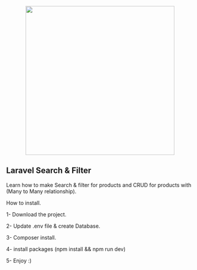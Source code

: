 <p align="center"><img src="https://res.cloudinary.com/dtfbvvkyp/image/upload/v1566331377/laravel-logolockup-cmyk-red.svg" width="400"></p>

## Laravel Search & Filter

Learn how to make Search & filter for products and CRUD for products with (Many to Many relationship).

How to install.

1- Download the project.

2- Update .env file & create Database.

3- Composer install.

4- install packages (npm install && npm run dev)

5- Enjoy :)
